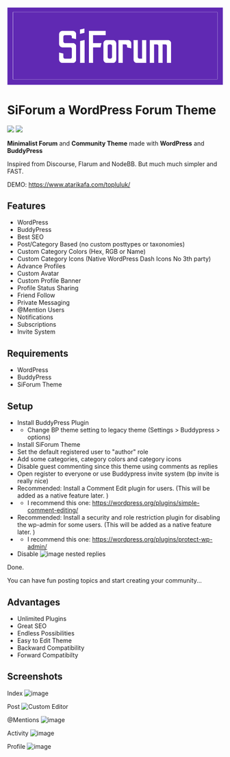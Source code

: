 ![](https://raw.githubusercontent.com/sinanisler/sinanisler/master/img/siforum.png)


# SiForum a WordPress Forum Theme 
![](https://img.shields.io/badge/Status-Beta-orange.svg)
![](https://img.shields.io/badge/License-GPL-green.svg)



**Minimalist Forum** and **Community Theme** made with **WordPress** and **BuddyPress**

Inspired from Discourse, Flarum and NodeBB. But much much simpler and FAST.


DEMO: https://www.atarikafa.com/topluluk/

## Features
 
- WordPress
- BuddyPress
- Best SEO 
- Post/Category Based (no custom posttypes or taxonomies)
- Custom Category Colors (Hex, RGB or Name)
- Custom Category Icons (Native WordPress Dash Icons No 3th party)
- Advance Profiles
- Custom Avatar
- Custom Profile Banner
- Profile Status Sharing 
- Friend Follow
- Private Messaging
- @Mention Users
- Notifications
- Subscriptions
- Invite System 


## Requirements

- WordPress
- BuddyPress
- SiForum Theme


## Setup

- Install BuddyPress Plugin
- - Change BP theme setting to legacy theme (Settings > Buddypress > options)
- Install SiForum Theme
- Set the default registered user to "author" role
- Add some categories, category colors and category icons
- Disable guest commenting since this theme using comments as replies 
- Open register to everyone or use Buddypress invite system (bp invite is really nice)
- Recommended: Install a Comment Edit plugin for users. (This will be added as a native feature later. )
- - I recommend this one: https://wordpress.org/plugins/simple-comment-editing/
- Recommended: Install a security and role restriction plugin for disabling the wp-admin for some users. (This will be added as a native feature later. )
- - I recommend this one: https://wordpress.org/plugins/protect-wp-admin/
- Disable ![image](https://user-images.githubusercontent.com/1686324/179417366-15058a7d-30a1-4bfd-bba9-d60a16199718.png) nested replies



Done. 

You can have fun posting topics and start creating your community...


## Advantages
- Unlimited Plugins
- Great SEO
- Endless Possibilities 
- Easy to Edit Theme
- Backward Compatibility
- Forward Compatibilty




## Screenshots

Index
![image](https://user-images.githubusercontent.com/1686324/169101872-89df1396-f50e-4b2a-883b-7a5349285155.png)

Post
![Custom Editor](https://user-images.githubusercontent.com/1686324/168934187-949246dd-6b25-48ed-8c79-d814de178c0b.png)

@Mentions
![image](https://user-images.githubusercontent.com/1686324/169062414-58d1d427-4d73-4f5c-b419-43f6d1e37352.png)

Activity 
![image](https://user-images.githubusercontent.com/1686324/169060592-f96a4b27-6857-4ecc-bfde-dc4fd8855e3d.png)

Profile 
![image](https://user-images.githubusercontent.com/1686324/169060860-5ee057ea-1e8a-463f-afab-2d860565d070.png)

